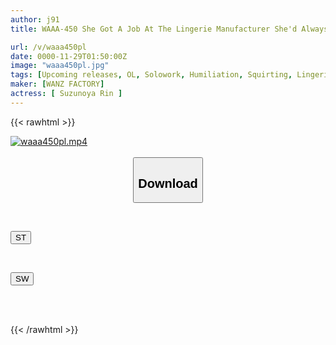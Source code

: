 ```yaml
---
author: j91
title: WAAA-450 She Got A Job At The Lingerie Manufacturer She'd Always Dreamed Of... But Every Day She Faces Sexual Harassment In The Name Of Product Inspection. Sensitive Big-breasted Office Lady Is Forced To Wear Obscene Lingerie And Is Humiliated By Piston Convulsions And Orgasms. Suzunoie Rin

url: /v/waaa450pl
date: 0000-11-29T01:50:00Z
image: "waaa450pl.jpg"
tags: [Upcoming releases, OL, Solowork, Humiliation, Squirting, Lingerie, Acme · Orgasm	]
maker: [WANZ FACTORY]
actress: [ Suzunoya Rin ]
---
```



{{< rawhtml >}}

<div class="video" data-videoid="pending_link.html">
    <a href="javascript:;">
        <img src="/v/waaa450pl/waaa450pl.jpg" width="WIDTH" height="HEIGHT" alt="waaa450pl.mp4" loading="lazy">
    </a>
</div>

<script type="text/javascript" src="https://j91.asia/asset/on-demand-pend.js"></script>

<br>
  <link rel="stylesheet" href="https://j91.asia/asset/bs5.css">
  
  <center>
  <button class="btn btn-primary" type="button" data-bs-toggle="collapse" data-bs-target=".multi-collapse" aria-expanded="false" aria-controls="multiCollapseExample1 multiCollapseExample2"><h2>Download</h2></button></center>
</p>
<div class="row">
  <div class="col">
    <div class="collapse multi-collapse" id="multiCollapseExample1">
      <div class="card card-body">
	      	      <br>
<div class="buttons">  
<p><a href="https://j91.asia/pending_link.html" target="_blank"><button class="btn-hover color-3"><i class="fa fa-download"></i> ST</button></a></p></div>
    </div>
  </div>
</div>
  <div class="col">
    <div class="collapse multi-collapse" id="multiCollapseExample2">
      <div class="card card-body">
	      <br>
<div class="buttons">
<p><a href="https://j91.asia/pending_link.html" target="_blank"><button class="btn-hover color-2"><i class="fa fa-download"></i> SW</button></a></p></div>
<br><br>
      </div>
    </div>
  </div>
</div>

{{< /rawhtml >}}